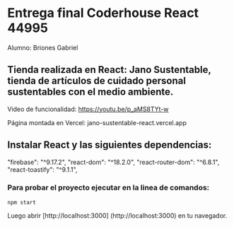 # Entrega final Coderhouse React 44995

Alumno: Briones Gabriel

## Tienda realizada en React: Jano Sustentable, tienda de artículos de cuidado personal sustentables con el medio ambiente.

Video de funcionalidad: https://youtu.be/p_aMS8TYt-w

Página montada en Vercel: jano-sustentable-react.vercel.app 

## Instalar React y las siguientes dependencias:

"firebase": "^9.17.2",
"react-dom": "^18.2.0",
"react-router-dom": "^6.8.1",
"react-toastify": "^9.1.1", 

### Para probar el proyecto ejecutar en la linea de comandos:

`npm start`

Luego abrir [http://localhost:3000] (http://localhost:3000) en tu navegador.